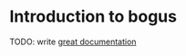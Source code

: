 # Introduction to bogus

TODO: write [great documentation](http://jacobian.org/writing/what-to-write/)
